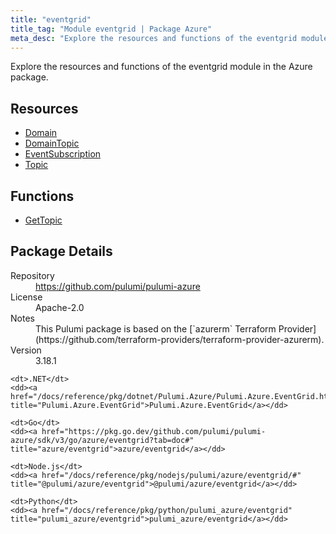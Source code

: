 ```yaml
---
title: "eventgrid"
title_tag: "Module eventgrid | Package Azure"
meta_desc: "Explore the resources and functions of the eventgrid module in the Azure package."
---
```


<!-- WARNING: this file was generated by Pulumi Docs Generator. -->
<!-- Do not edit by hand unless you're certain you know what you are doing! -->

Explore the resources and functions of the eventgrid module in the Azure package.

<h2 id="resources">Resources</h2>
<ul class="api">
    <li><a href="domain" title="Domain"><span class="symbol resource"></span>Domain</a></li>
    <li><a href="domaintopic" title="DomainTopic"><span class="symbol resource"></span>DomainTopic</a></li>
    <li><a href="eventsubscription" title="EventSubscription"><span class="symbol resource"></span>EventSubscription</a></li>
    <li><a href="topic" title="Topic"><span class="symbol resource"></span>Topic</a></li>
</ul>

<h2 id="functions">Functions</h2>
<ul class="api">
    <li><a href="gettopic" title="GetTopic"><span class="symbol function"></span>GetTopic</a></li>
</ul>

<h2 id="package-details">Package Details</h2>
<dl class="package-details">
	<dt>Repository</dt>
	<dd><a href="https://github.com/pulumi/pulumi-azure">https://github.com/pulumi/pulumi-azure</a></dd>
	<dt>License</dt>
	<dd>Apache-2.0</dd>
	<dt>Notes</dt>
	<dd>This Pulumi package is based on the [`azurerm` Terraform Provider](https://github.com/terraform-providers/terraform-provider-azurerm).</dd>
	<dt>Version</dt>
	<dd>3.18.1</dd>
</dl>



<dl class="tabular">

    <dt>.NET</dt>
    <dd><a href="/docs/reference/pkg/dotnet/Pulumi.Azure/Pulumi.Azure.EventGrid.html" title="Pulumi.Azure.EventGrid">Pulumi.Azure.EventGrid</a></dd>

    <dt>Go</dt>
    <dd><a href="https://pkg.go.dev/github.com/pulumi/pulumi-azure/sdk/v3/go/azure/eventgrid?tab=doc#" title="azure/eventgrid">azure/eventgrid</a></dd>

    <dt>Node.js</dt>
    <dd><a href="/docs/reference/pkg/nodejs/pulumi/azure/eventgrid/#" title="@pulumi/azure/eventgrid">@pulumi/azure/eventgrid</a></dd>

    <dt>Python</dt>
    <dd><a href="/docs/reference/pkg/python/pulumi_azure/eventgrid" title="pulumi_azure/eventgrid">pulumi_azure/eventgrid</a></dd>

</dl>

